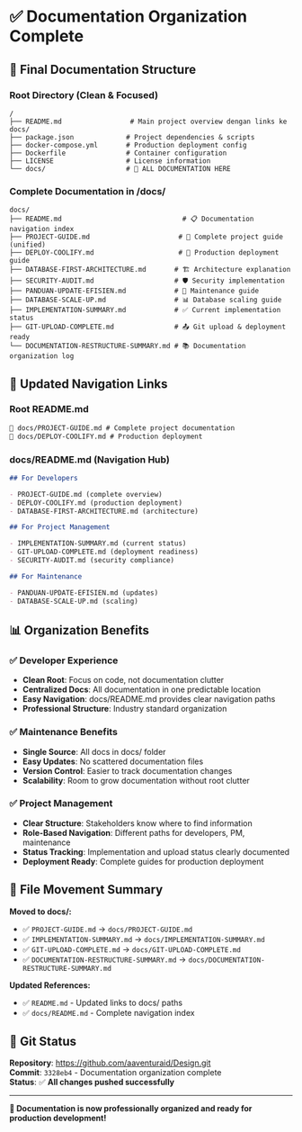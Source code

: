 # ✅ Documentation Organization Complete

## 🎯 Final Documentation Structure

### Root Directory (Clean & Focused)

```
/
├── README.md                 # Main project overview dengan links ke docs/
├── package.json             # Project dependencies & scripts
├── docker-compose.yml       # Production deployment config
├── Dockerfile               # Container configuration
├── LICENSE                  # License information
└── docs/                    # 📁 ALL DOCUMENTATION HERE
```

### Complete Documentation in /docs/

```
docs/
├── README.md                              # 📋 Documentation navigation index
├── PROJECT-GUIDE.md                      # 🎯 Complete project guide (unified)
├── DEPLOY-COOLIFY.md                     # 🚀 Production deployment guide
├── DATABASE-FIRST-ARCHITECTURE.md       # 🏗️ Architecture explanation
├── SECURITY-AUDIT.md                    # 🛡️ Security implementation
├── PANDUAN-UPDATE-EFISIEN.md            # 🔧 Maintenance guide
├── DATABASE-SCALE-UP.md                 # 📊 Database scaling guide
├── IMPLEMENTATION-SUMMARY.md            # ✅ Current implementation status
├── GIT-UPLOAD-COMPLETE.md               # 📤 Git upload & deployment ready
└── DOCUMENTATION-RESTRUCTURE-SUMMARY.md # 📚 Documentation organization log
```

## 🔗 Updated Navigation Links

### Root README.md

```markdown
🎯 docs/PROJECT-GUIDE.md # Complete project documentation
🚀 docs/DEPLOY-COOLIFY.md # Production deployment
```

### docs/README.md (Navigation Hub)

```markdown
## For Developers

- PROJECT-GUIDE.md (complete overview)
- DEPLOY-COOLIFY.md (production deployment)
- DATABASE-FIRST-ARCHITECTURE.md (architecture)

## For Project Management

- IMPLEMENTATION-SUMMARY.md (current status)
- GIT-UPLOAD-COMPLETE.md (deployment readiness)
- SECURITY-AUDIT.md (security compliance)

## For Maintenance

- PANDUAN-UPDATE-EFISIEN.md (updates)
- DATABASE-SCALE-UP.md (scaling)
```

## 📊 Organization Benefits

### ✅ **Developer Experience**

- **Clean Root**: Focus on code, not documentation clutter
- **Centralized Docs**: All documentation in one predictable location
- **Easy Navigation**: docs/README.md provides clear navigation paths
- **Professional Structure**: Industry standard organization

### ✅ **Maintenance Benefits**

- **Single Source**: All docs in docs/ folder
- **Easy Updates**: No scattered documentation files
- **Version Control**: Easier to track documentation changes
- **Scalability**: Room to grow documentation without root clutter

### ✅ **Project Management**

- **Clear Structure**: Stakeholders know where to find information
- **Role-Based Navigation**: Different paths for developers, PM, maintenance
- **Status Tracking**: Implementation and upload status clearly documented
- **Deployment Ready**: Complete guides for production deployment

## 🎯 File Movement Summary

**Moved to docs/:**

- ✅ `PROJECT-GUIDE.md` → `docs/PROJECT-GUIDE.md`
- ✅ `IMPLEMENTATION-SUMMARY.md` → `docs/IMPLEMENTATION-SUMMARY.md`
- ✅ `GIT-UPLOAD-COMPLETE.md` → `docs/GIT-UPLOAD-COMPLETE.md`
- ✅ `DOCUMENTATION-RESTRUCTURE-SUMMARY.md` → `docs/DOCUMENTATION-RESTRUCTURE-SUMMARY.md`

**Updated References:**

- ✅ `README.md` - Updated links to docs/ paths
- ✅ `docs/README.md` - Complete navigation index

## 🚀 Git Status

**Repository**: https://github.com/aaventuraid/Design.git  
**Commit**: `3328eb4` - Documentation organization complete  
**Status**: ✅ **All changes pushed successfully**

---

**🎉 Documentation is now professionally organized and ready for production development!**
